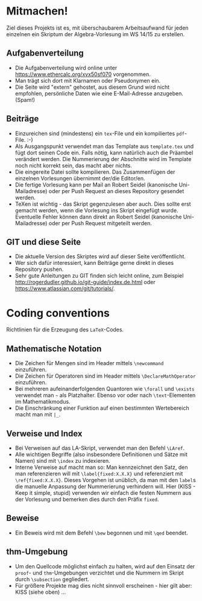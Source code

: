 # Mitmachen!
Ziel dieses Projekts ist es, mit überschaubarem Arbeitsaufwand für jeden einzelnen ein Skriptum der Algebra-Vorlesung im WS 14/15 zu erstellen.

## Aufgabenverteilung
 * Die Aufgabenverteilung wird online unter https://www.ethercalc.org/xvx50sf070 vorgenommen.
 * Man trägt sich dort mit Klarnamen oder Pseudonymen ein.
 * Die Seite wird "extern" gehostet, aus diesem Grund wird nicht empfohlen, persönliche Daten wie eine E-Mail-Adresse anzugeben. (Spam!)

## Beiträge
 * Einzureichen sind (mindestens) ein `tex`-File und ein kompiliertes `pdf`-File. :-)
 * Als Ausgangspunkt verwendet man das Template aus `template.tex` und fügt dort seinen Code ein. Falls nötig, kann natürlich auch die Präambel verändert werden. Die Nummerierung der Abschnitte wird im Template noch nicht korrekt sein, das macht aber nichts.
 * Die eingereite Datei sollte kompilieren. Das Zusammenfügen der einzelnen Vorlesungen übernimmt der/die Editor/en.
 * Die fertige Vorlesung kann per Mail an Robert Seidel (kanonische Uni-Mailadresse) oder per Push Request an dieses Repository gesendet werden.
 * TeXen ist wichtig - das Skript gegenzulesen aber auch. Dies sollte erst gemacht werden, wenn die Vorlesung ins Skript eingefügt wurde. Eventuelle Fehler können dann direkt an Robert Seidel (kanonische Uni-Mailadresse) oder per Push Request mitgeteilt werden.

## GIT und diese Seite
 * Die aktuelle Version des Skriptes wird auf dieser Seite veröffentlicht.
 * Wer sich dafür interessiert, kann Beiträge gerne direkt in dieses Repository pushen.
 * Sehr gute Anleitungen zu GIT finden sich leicht online, zum Beispiel http://rogerdudler.github.io/git-guide/index.de.html oder https://www.atlassian.com/git/tutorials/.

# Coding conventions
Richtlinien für die Erzeugung des `LaTeX`-Codes.

## Mathematische Notation
 * Die Zeichen für Mengen sind im Header mittels `\newcommand` einzuführen.
 * Die Zeichen für Operatoren sind im Header mittels `\DeclareMathOperator` einzuführen.
 * Bei mehreren aufeinanderfolgenden Quantoren wie `\forall` und `\exists` verwendet man `~` als Platzhalter. Ebenso vor oder nach `\text`-Elementen im Mathematikmodus.
 * Die Einschränkung einer Funktion auf einen bestimmten Wertebereich macht man mit `|_`.

## Verweise und Index
 * Bei Verweisen auf das LA-Skript, verwendet man den Befehl `\LAref`.
 * Alle wichtigen Begriffe (also insbesondere Definitionen und Sätze mit Namen) sind mit `\index` zu indexieren.
 * Interne Verweise auf macht man so: Man kennzeichnet den Satz, den man referenzieren will mit `\label{fixed:X.X.X}` und referenziert mit `\ref{fixed:X.X.X}`. Dieses Vorgehen ist unüblich, da man mit den `label`s die manuelle Anpassung der Nummerierung verhindern will. Hier (KISS - Keep it simple, stupid) verwenden wir einfach die festen Nummern aus der Vorlesung und bemerken dies durch den Präfix `fixed`.

## Beweise
 * Ein Beweis wird mit dem Befehl `\bew` begonnen und mit `\qed` beendet.

## thm-Umgebung
 * Um den Quellcode möglichst einfach zu halten, wird auf den Einsatz der `proof`- und `thm`-Umgebungen verzichtet und die Nummern im Skript durch `\subsection` gegliedert.
 * Für größere Projekte mag dies nicht sinnvoll erscheinen - hier gilt aber: KISS (siehe oben) ...
